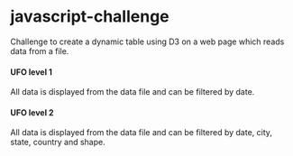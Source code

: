 # javascript-challenge

Challenge to create a dynamic table using D3 on a web page which reads data from a file. 

#### UFO level 1
All data is displayed from the data file and can be filtered by date.

#### UFO level 2
All data is displayed from the data file and can be filtered by date, city, state, country and shape.